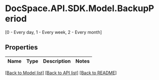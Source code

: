 # DocSpace.API.SDK.Model.BackupPeriod
[0 - Every day, 1 - Every week, 2 - Every month]

## Properties

Name | Type | Description | Notes
------------ | ------------- | ------------- | -------------

[[Back to Model list]](../README.md#documentation-for-models) [[Back to API list]](../README.md#documentation-for-api-endpoints) [[Back to README]](../README.md)

